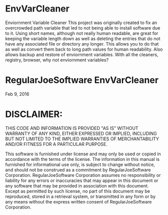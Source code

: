 # EnvVarCleaner
Enviornment Variable Cleaner
This project was originally created to fix an overcrowded path variable that led to not being able to install software due to it. Using short names, although not really human readable, are great for keeping the variable length down as well as deleting the entries that do not have any associated file or directory any longer. This allows you to do that as well as convert them back to long path values for human readability. Also allows backup and restore of enviornment variables. With all the cleaners, registry, browser, why not enviornment variables? 

RegularJoeSoftware EnvVarCleaner
====================================================================
Feb 9, 2016


DISCLAIMER:
===========

THIS CODE AND INFORMATION IS PROVIDED \"AS IS\" WITHOUT WARRANTY OF ANY KIND, EITHER EXPRESSED OR
IMPLIED, INCLUDING BUT NOT LIMITED TO THE IMPLIED WARRANTIES OF MERCHANTABILITY AND/OR FITNESS
FOR A PARTICULAR PURPOSE.

This software is furnished under license and may only be used or copied
in accordance with the terms of the license.  The information in this
manual is furnished for informational use only, is subject to change
without notice, and should not be construed as a commitment by RegularJoeSoftware
Corporation.  RegularJoeSoftware Corporation assumes no responsibility or liability
for any errors or inaccuracies that may appear in this document or any
software that may be provided in association with this document.  Except
as permitted by such license, no part of this document may be reproduced,
stored in a retrieval system, or transmitted in any form or by any means
without the express written consent of RegularJoeSoftware Corporation.
